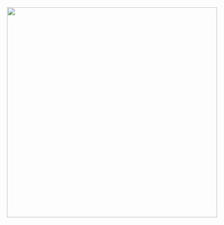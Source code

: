 
<div id="header" align="center">
  <img src="https://giphy.com/embed/byOtuP7VPXM67SSReZ/video" width="480"/>
</div>
